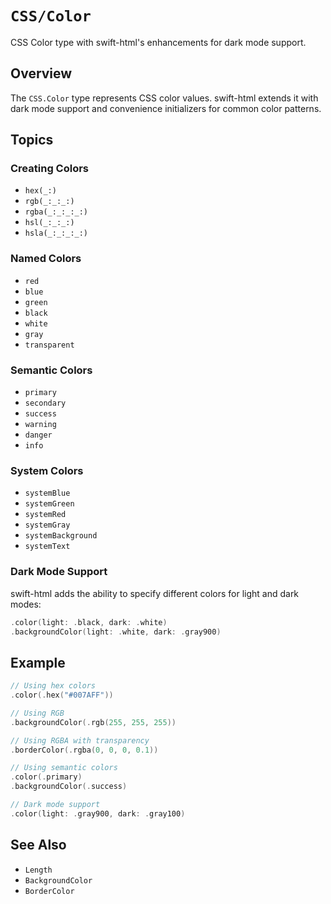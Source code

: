 # ``CSS/Color``

CSS Color type with swift-html's enhancements for dark mode support.

## Overview

The `CSS.Color` type represents CSS color values. swift-html extends it with dark mode support and convenience initializers for common color patterns.

## Topics

### Creating Colors

- ``hex(_:)``
- ``rgb(_:_:_:)``
- ``rgba(_:_:_:_:)``
- ``hsl(_:_:_:)``
- ``hsla(_:_:_:_:)``

### Named Colors

- ``red``
- ``blue``
- ``green``
- ``black``
- ``white``
- ``gray``
- ``transparent``

### Semantic Colors

- ``primary``
- ``secondary``
- ``success``
- ``warning``
- ``danger``
- ``info``

### System Colors

- ``systemBlue``
- ``systemGreen``
- ``systemRed``
- ``systemGray``
- ``systemBackground``
- ``systemText``

### Dark Mode Support

swift-html adds the ability to specify different colors for light and dark modes:

```swift
.color(light: .black, dark: .white)
.backgroundColor(light: .white, dark: .gray900)
```

## Example

```swift
// Using hex colors
.color(.hex("#007AFF"))

// Using RGB
.backgroundColor(.rgb(255, 255, 255))

// Using RGBA with transparency
.borderColor(.rgba(0, 0, 0, 0.1))

// Using semantic colors
.color(.primary)
.backgroundColor(.success)

// Dark mode support
.color(light: .gray900, dark: .gray100)
```

## See Also

- ``Length``
- ``BackgroundColor``
- ``BorderColor``